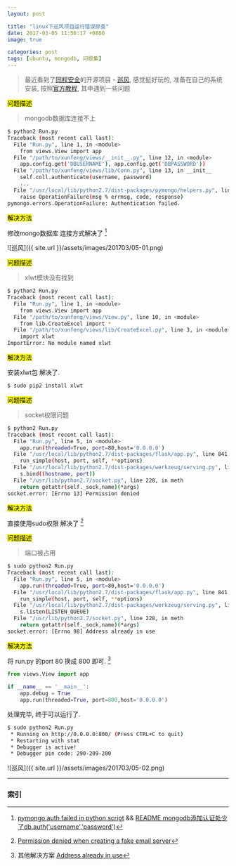 ```yaml
---
layout: post

title: "linux下巡风项目运行错误排查"
date: 2017-03-05 11:56:17 +0800
image: true

categories: post
tags: [ubuntu, mongodb, 问题集]
---
```


>最近看到了[同程安全](http://mp.weixin.qq.com/s/sFDY8vzonIW2gAcw0CCkzQ)的开源项目 - [巡风](https://github.com/ysrc/xunfeng), 感觉挺好玩的, 准备在自己的系统安装, 按照[官方教程](https://github.com/ysrc/xunfeng/blob/master/docs/install/Linux.md), 其中遇到一些问题

<mark>问题描述</mark>

> mongodb数据库连接不上
```bash
$ python2 Run.py
Traceback (most recent call last):
  File "Run.py", line 1, in <module>
    from views.View import app
  File "/path/to/xunfeng/views/__init__.py", line 12, in <module>
    app.config.get('DBUSERNAME'), app.config.get('DBPASSWORD'))
  File "/path/to/xunfeng/views/lib/Conn.py", line 13, in __init__
    self.coll.authenticate(username, password)
    ...
  File "/usr/local/lib/python2.7/dist-packages/pymongo/helpers.py", line 210, in _check_command_response
    raise OperationFailure(msg % errmsg, code, response)
pymongo.errors.OperationFailure: Authentication failed.
```

<mark>解决方法</mark>

修改mongo数据库 连接方式解决了 [^1]

![巡风]({{ site.url }}/assets/images/201703/05-01.png)

<mark>问题描述</mark>

> xlwt模块没有找到
```bash
$ python2 Run.py                                                          1 ↵
Traceback (most recent call last):
  File "Run.py", line 1, in <module>
    from views.View import app
  File "/path/to/xunfeng/views/View.py", line 10, in <module>
    from lib.CreateExcel import *
  File "/path/to/xunfeng/views/lib/CreateExcel.py", line 3, in <module>
    import xlwt
ImportError: No module named xlwt
```

<mark>解决方法</mark>

安装xlwt包 解决了.
```bash
$ sudo pip2 install xlwt
```

<mark>问题描述</mark>

>socket权限问题
```bash
$ python2 Run.py        
Traceback (most recent call last):
  File "Run.py", line 5, in <module>
    app.run(threaded=True, port=80,host='0.0.0.0')
  File "/usr/local/lib/python2.7/dist-packages/flask/app.py", line 841, in run
    run_simple(host, port, self, **options)
  File "/usr/local/lib/python2.7/dist-packages/werkzeug/serving.py", line 691, in run_simple
    s.bind((hostname, port))
  File "/usr/lib/python2.7/socket.py", line 228, in meth
    return getattr(self._sock,name)(*args)
socket.error: [Errno 13] Permission denied
```

<mark>解决方法</mark>

直接使用sudo权限 解决了 [^2]

<mark>问题描述</mark>

>端口被占用
```bash
$ sudo python2 Run.py                                                     1 ↵
Traceback (most recent call last):
  File "Run.py", line 5, in <module>
    app.run(threaded=True, port=80,host='0.0.0.0')
  File "/usr/local/lib/python2.7/dist-packages/flask/app.py", line 841, in run
    run_simple(host, port, self, **options)
  File "/usr/local/lib/python2.7/dist-packages/werkzeug/serving.py", line 699, in run_simple
    s.listen(LISTEN_QUEUE)
  File "/usr/lib/python2.7/socket.py", line 228, in meth
    return getattr(self._sock,name)(*args)
socket.error: [Errno 98] Address already in use
```

<mark>解决方法</mark>

将 run.py 的port 80 换成 800 即可. [^3]

```python
from views.View import app

if __name__ == '__main__':
    app.debug = True
    app.run(threaded=True, port=800,host='0.0.0.0')
```

处理完毕, 终于可以运行了.

```bash
$ sudo python2 Run.py
 * Running on http://0.0.0.0:800/ (Press CTRL+C to quit)
 * Restarting with stat
 * Debugger is active!
 * Debugger pin code: 290-209-200
```

![巡风]({{ site.url }}/assets/images/201703/05-02.png)

---
### 索引

[^1]: [pymongo auth failed in python script](http://stackoverflow.com/questions/40346767/pymongo-auth-failed-in-python-script) && [README mongodb添加认证处少了db.auth('username','password')](https://github.com/ysrc/xunfeng/issues/56)
[^2]: [Permission denied when creating a fake email server](http://stackoverflow.com/questions/25709716/socket-error-errno-13-permission-denied-when-creating-a-fake-email-server)
[^3]: 其他解决方案 [Address already in use](http://stackoverflow.com/questions/4465959/python-errno-98-address-already-in-use)
